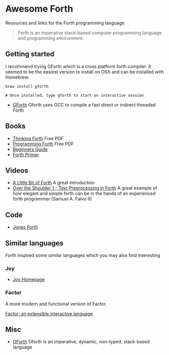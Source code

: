 # Awesome Forth

Resources and links for the Forth programming language

> Forth is an imperative stack-based computer programming language and programming environment.

## Getting started

I recommend trying GForth which is a cross platform forth compiler. It seemed to be the easiest version to install on OSX and can be installed with Homebrew.

```
brew install gforth

# Once installed, type gforth to start an interactive session
```

+ [GForth](http://www.gnu.org/software/gforth/) Gforth uses GCC to compile a fast direct or indirect threaded Forth

## Books

+ [Thinking Forth](http://www.dnd.utwente.nl/~tim/colorforth/Leo-Brodie/thinking-forth.pdf) Free PDF
+ [Programming Forth](http://www.mpeforth.com/arena/ProgramForth.pdf) Free PDF
+ [Beginners Guide](http://galileo.phys.virginia.edu/classes/551.jvn.fall01/primer.htm)
+ [Forth Primer](http://ficl.sourceforge.net/pdf/Forth_Primer.pdf)

## Videos

+ [A Little Bit of Forth](https://www.youtube.com/watch?v=Q6FflPMHZP4) A great introduction
+ [Over the Shoulder 1 - Text Preprocessing in Forth](https://www.youtube.com/watch?v=mvrE2ZGe-rs) A great example of how elegant and simple forth can be in the hands of an experienced forth programmer (Samuel A. Falvo II)

## Code

+ [Jones Forth](https://github.com/AlexandreAbreu/jonesforth/blob/master/jonesforth.S)

## Similar languages

Forth inspired some similar languages which you may also find interesting

### Joy

+ [Joy Homepage](http://www.latrobe.edu.au/humanities/research/research-projects/past-projects/joy-programming-language)

### Factor

A more modern and functional version of Factor.

[Factor: an extensible interactive language](https://www.youtube.com/watch?v=f_0QlhYlS8g)

## Misc

+ [OForth](http://www.oforth.com) Oforth is an imperative, dynamic, non-typed, stack-based language
